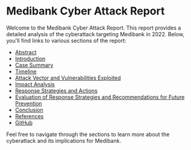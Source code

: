 # Medibank Cyber Attack Report

Welcome to the Medibank Cyber Attack Report. This report provides a detailed analysis of the cyberattack targeting Medibank in 2022. Below, you'll find links to various sections of the report:

- [Abstract](01_abstract.md)
- [Introduction](02_introduction.md)
- [Case Summary](03_case_summary.md)
- [Timeline](04_timeline.md)
- [Attack Vector and Vulnerabilities Exploited](05_aVector_and_vulnerabilities.md)
- [Impact Analysis](06_impact_analysis.md)
- [Response Strategies and Actions](07_response_strategies.md)
- [Evaluation of Response Strategies and Recommendations for Future Prevention](08_evaluation.md)
- [Conclusion](09_conclusion.md)
- [References](10_references.md)
- [GitHub](11_github.md)

Feel free to navigate through the sections to learn more about the cyberattack and its implications for Medibank.
